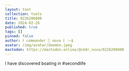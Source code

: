 ```yaml
---
layout: toot
collection: toots
title: 0226200800
date: 2024-02-26
published: true
tags: []
pinned: false
author: ⸸ commander ░ nova ⸸ :~$
avatar: /img/avatar/daemon.jpeg
mastodon: https://mastodon.online/@cmdr_nova/0226200800
---
```


I have discovered boating in #secondlife
